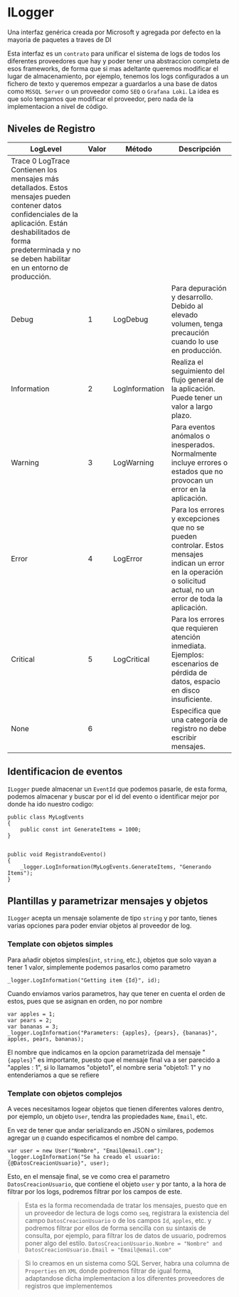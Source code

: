 # ILogger
Una interfaz genérica creada por Microsoft y agregada por defecto en la mayoria de paquetes a traves de DI

Esta interfaz es un `contrato` para unificar el sistema de logs de todos los diferentes proveedores que hay y poder tener una abstraccion completa de esos frameworks, de forma que si mas adeltante queremos modificar el lugar de almacenamiento, por ejemplo, tenemos los logs configurados a un fichero de texto y queremos empezar a guardarlos a una base de datos como `MSSQL Server` o un proveedor como `SEQ` o `Grafana Loki`. La idea es que solo tengamos que modificar el proveedor, pero nada de la implementacion a nivel de código.


## Niveles de Registro
| LogLevel | Valor | Método | Descripción |
| -------- | ----- | ------ | ----------- |
|Trace	0	LogTrace	Contienen los mensajes más detallados. Estos mensajes pueden contener datos confidenciales de la aplicación. Están deshabilitados de forma predeterminada y no se deben habilitar en un entorno de producción.
| Debug | 1 | LogDebug | Para depuración y desarrollo. Debido al elevado volumen, tenga precaución cuando lo use en producción.
| Information | 2 | LogInformation | Realiza el seguimiento del flujo general de la aplicación. Puede tener un valor a largo plazo.
| Warning | 3 | LogWarning | Para eventos anómalos o inesperados. Normalmente incluye errores o estados que no provocan un error en la aplicación.
| Error | 4 | LogError | Para los errores y excepciones que no se pueden controlar. Estos mensajes indican un error en la operación o solicitud actual, no un error de toda la aplicación.
| Critical | 5 | LogCritical | Para los errores que requieren atención inmediata. Ejemplos: escenarios de pérdida de datos, espacio en disco insuficiente.
| None | 6 | | Especifica que una categoría de registro no debe escribir mensajes.

## Identificacion de eventos
`ILogger` puede almacenar un `EventId` que podemos pasarle, de esta forma, podemos almacenar y buscar por el id del evento o identificar mejor por donde ha ido nuestro codigo:

```Csharp
public class MyLogEvents
{
    public const int GenerateItems = 1000;
}
```

```Csharp

public void RegistrandoEvento()
{
    _logger.LogInformation(MyLogEvents.GenerateItems, "Generando Items");
}
```

## Plantillas y parametrizar mensajes y objetos
`ILogger` acepta un mensaje solamente de tipo `string` y por tanto, tienes varias opciones para poder enviar objetos al proveedor de log.

### Template con objetos simples
Para añadir objetos simples(`int`, `string`, etc.), objetos que solo vayan a tener 1 valor, simplemente podemos pasarlos como parametro

```Csharp
_logger.LogInformation("Getting item {Id}", id);
```

Cuando enviamos varios parametros, hay que tener en cuenta el orden de estos, pues que se asignan en orden, no por nombre
```Csharp
var apples = 1;
var pears = 2;
var bananas = 3;
_logger.LogInformation("Parameters: {apples}, {pears}, {bananas}", apples, pears, bananas);
```
El nombre que indicamos en la opcion parametrizada del mensaje "`{apples}`" es importante, puesto que el mensaje final va a ser parecido a "apples : 1", si lo llamamos "objeto1", el nombre seria "objeto1: 1" y no entenderiamos a que se refiere


### Template con objetos complejos
A veces necesitamos logear objetos que tienen diferentes valores dentro, por ejemplo, un objeto `User`, tendra las propiedades `Name`, `Email`, etc.

En vez de tener que andar serializando en JSON o similares, podemos agregar un `@` cuando especificamos el nombre del campo.

```Csharp
var user = new User("Nombre", "Email@email.com");
_logger.LogInformation("Se ha creado el usuario: {@DatosCreacionUsuario}", user);
```
Esto, en el mensaje final, se ve como crea el parametro `DatosCreacionUsuario`, que contiene el objeto `user` y por tanto, a la hora de filtrar por los logs, podremos filtrar por los campos de este.

> Esta es la forma recomendada de tratar los mensajes, puesto que en un proveedor de lectura de logs como `seq`, registrara la existencia del campo `DatosCreacionUsuario` o de los campos `Id`, `apples`, etc. y podremos filtrar por ellos de forma sencilla con su sintaxis de consulta, por ejemplo, para filtrar los de datos de usuario, podremos poner algo del estilo. `DatosCreacionUsuario.Nombre = "Nombre" and DatosCreacionUsuario.Email = "Email@email.com"`

> Si lo creamos en un sistema como SQL Server, habra una columna de `Properties` en `XML` donde podremos filtrar de igual forma, adaptandose dicha implementacion a los diferentes proveedores de registros que implementemos

